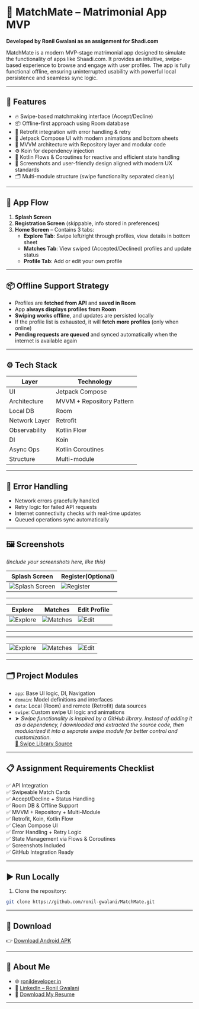 # 📱 MatchMate – Matrimonial App MVP

**Developed by Ronil Gwalani as an assignment for Shadi.com**

MatchMate is a modern MVP-stage matrimonial app designed to simulate the functionality of apps like Shaadi.com. It provides an intuitive, swipe-based experience to browse and engage with user profiles. The app is fully functional offline, ensuring uninterrupted usability with powerful local persistence and seamless sync logic.

---

## 🚀 Features

- 🔥 Swipe-based matchmaking interface (Accept/Decline)
- 📦 Offline-first approach using Room database
- 📡 Retrofit integration with error handling & retry
- 🎨 Jetpack Compose UI with modern animations and bottom sheets
- 🔀 MVVM architecture with Repository layer and modular code
- ⚙️ Koin for dependency injection
- 🧠 Kotlin Flows & Coroutines for reactive and efficient state handling
- 🧾 Screenshots and user-friendly design aligned with modern UX standards
- 🗂️ Multi-module structure (swipe functionality separated cleanly)

---

## 🧭 App Flow

1. **Splash Screen**
2. **Registration Screen** (skippable, info stored in preferences)
3. **Home Screen** – Contains 3 tabs:
   - **Explore Tab**: Swipe left/right through profiles, view details in bottom sheet
   - **Matches Tab**: View swiped (Accepted/Declined) profiles and update status
   - **Profile Tab**: Add or edit your own profile

---

## 📦 Offline Support Strategy

- Profiles are **fetched from API** and **saved in Room**
- App **always displays profiles from Room**
- **Swiping works offline**, and updates are persisted locally
- If the profile list is exhausted, it will **fetch more profiles** (only when online)
- **Pending requests are queued** and synced automatically when the internet is available again

---

## ⚙️ Tech Stack

| Layer          | Technology                      |
|----------------|----------------------------------|
| UI             | Jetpack Compose                 |
| Architecture   | MVVM + Repository Pattern       |
| Local DB       | Room                            |
| Network Layer  | Retrofit                        |
| Observability  | Kotlin Flow                     |
| DI             | Koin                            |
| Async Ops      | Kotlin Coroutines               |
| Structure      | Multi-module                    |

---

## 🧪 Error Handling

- Network errors gracefully handled
- Retry logic for failed API requests
- Internet connectivity checks with real-time updates
- Queued operations sync automatically

---

## 🖼️ Screenshots

*(Include your screenshots here, like this)*



| Splash Screen | Register(Optional)|  
|-------------|------------------|
| ![Splash Screen](https://github.com/ronil-gwalani/MatchMate/blob/main/screenshots/s1.jpeg) | ![Register](https://github.com/ronil-gwalani/MatchMate/blob/main/screenshots/register.jpeg) |


---

| Explore | Matches | Edit Profile |
|-------------|------------------|---------|
| ![Explore](https://github.com/ronil-gwalani/MatchMate/blob/main/screenshots/s2.jpeg) | ![Matches](https://github.com/ronil-gwalani/MatchMate/blob/main/screenshots/s4.jpeg) | ![Edit](https://github.com/ronil-gwalani/MatchMate/blob/main/screenshots/s6.jpeg) |

---

---

|  |  |  |
|-------------|------------------|---------|
| ![Explore](https://github.com/ronil-gwalani/MatchMate/blob/main/screenshots/s3.jpeg) | ![Matches](https://github.com/ronil-gwalani/MatchMate/blob/main/screenshots/s5.jpeg) | ![Edit](https://github.com/ronil-gwalani/MatchMate/blob/main/screenshots/s7.jpeg) |

---




## 🗂️ Project Modules

- `app`: Base UI logic, DI, Navigation
- `domain`: Model definitions and interfaces
- `data`: Local (Room) and remote (Retrofit) data sources
- `swipe`: Custom swipe UI logic and animations
- ➤ *Swipe functionality is inspired by a GitHub library. Instead of adding it as a dependency, I downloaded and extracted the source code, then modularized it into a separate swipe module for better control and customization.*  
  [🔗 Swipe Library Source](https://github.com/theapache64/twyper)

---

## 📋 Assignment Requirements Checklist

✅ API Integration  
✅ Swipeable Match Cards  
✅ Accept/Decline + Status Handling  
✅ Room DB & Offline Support  
✅ MVVM + Repository + Multi-Module  
✅ Retrofit, Koin, Kotlin Flow  
✅ Clean Compose UI  
✅ Error Handling + Retry Logic  
✅ State Management via Flows & Coroutines  
✅ Screenshots Included  
✅ GitHub Integration Ready  

---

## ▶️ Run Locally

1. Clone the repository:
```bash
git clone https://github.com/ronil-gwalani/MatchMate.git
```

---

## 📲 Download

👉 [Download Android APK](https://ronildeveloper.in/files/MatchMate.apk)

---

## 🙋 About Me

- 🌐 [ronildeveloper.in](https://ronildeveloper.in)  
- 💼 [LinkedIn – Ronil Gwalani](https://www.linkedin.com/in/ronil-gwalani)  
- 📄 [Download My Resume](https://ronildeveloper.in/files/Ronil-CV.pdf)

---

